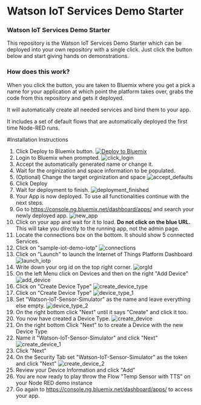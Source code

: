 Watson IoT Services Demo Starter
====================================

### Watson IoT Services Demo Starter

This repository is the Watson IoT Services Demo Starter which can be deployed into your own repository with a single click.
Just click the button below and start giving hands on demonstrations.

### How does this work?

When you click the button, you are taken to Bluemix where you get a pick a name
for your application at which point the platform takes over, grabs the code from
this repository and gets it deployed.

It will automatically create all needed services and bind them to your app.

It includes a set of default flows that are automatically deployed the first time
Node-RED runs.

#Installation Instructions
1. Click Deploy to Bluemix button.
[![Deploy to Bluemix](https://bluemix.net/deploy/button.png)](https://bluemix.net/deploy?repository=https://github.com/eifinger/watson-iot-services-demo-starter.git)
2. Login to Bluemix when prompted.
![click_login](https://github.com/eifinger/watson-iot-services-demo-starter/blob/master/documentation/images/click_login.PNG)
3. Accept the automatically generated name or change it.
4. Wait for the orginization and space information to be populated.
5. (Optional) Change the target orginization and space
![accept_defaults](https://github.com/eifinger/watson-iot-services-demo-starter/blob/master/documentation/images/accept_defaults.PNG)
6. Click Deploy
7. Wait for deployment to finish.
![deployment_finished](https://github.com/eifinger/watson-iot-services-demo-starter/blob/master/documentation/images/deployment_finished.PNG)
8. Your App is now deployed. To use all functionalities continue with the next steps.
9. Go to https://console.ng.bluemix.net/dashboard/apps/ and search your newly deployed app.
![new_app](https://github.com/eifinger/watson-iot-services-demo-starter/blob/master/documentation/images/new_app.PNG)
10. Click on your app and wait for it to load. **Do not click on the blue URL.** This will take you directly to the running app, not the admin page.
11. Locate the connections box on the bottom. It should show 5 connected Services.
12. Click on "sample-iot-demo-iotp"
![connections](https://github.com/eifinger/watson-iot-services-demo-starter/blob/master/documentation/images/connections.PNG)
13. Click on "Launch" to launch the Internet of Things Platform Dashboard
![launch_iotp](https://github.com/eifinger/watson-iot-services-demo-starter/blob/master/documentation/images/launch_iotp.PNG)
14. Write down your org id on the top right corner.
![orgId](https://github.com/eifinger/watson-iot-services-demo-starter/blob/master/documentation/images/orgId.PNG)
15. On the left Menu click on Devices and then on the right "Add Device"
![add_device](https://github.com/eifinger/watson-iot-services-demo-starter/blob/master/documentation/images/add_device.PNG)
16. Click on "Create Device Type"
![create_device_type](https://github.com/eifinger/watson-iot-services-demo-starter/blob/master/documentation/images/create_device_type.PNG)
17. Click on "Create Device Type"
![device_type_1](https://github.com/eifinger/watson-iot-services-demo-starter/blob/master/documentation/images/device_type_1.PNG)
18. Set "Watson-IoT-Sensor-Simulator" as the name and leave everything else empty.
![device_type_2](https://github.com/eifinger/watson-iot-services-demo-starter/blob/master/documentation/images/device_type_2.PNG)
19. On the right bottom click "Next" until it says "Create" and click it too.
20. You now have created a Device Type.
![create_device](https://github.com/eifinger/watson-iot-services-demo-starter/blob/master/documentation/images/create_device.PNG)
21. On the right bottom Click "Next" to to create a Device with the new Device Type
22. Name it "Watson-IoT-Sensor-Simulator" and click "Next"
![create_device_1](https://github.com/eifinger/watson-iot-services-demo-starter/blob/master/documentation/images/create_device_1.PNG)
23. Click "Next"
24. On the Security Tab set "Watson-IoT-Sensor-Simulator" as the token and click "Next"
![create_device_2](https://github.com/eifinger/watson-iot-services-demo-starter/blob/master/documentation/images/create_device_2.PNG)
25. Review your Device Information and click "Add"
26. You are now ready to play throw the Flow "Temp Sensor with TTS" on your Node RED demo instance
27. Go again to https://console.ng.bluemix.net/dashboard/apps/ to access your app.
